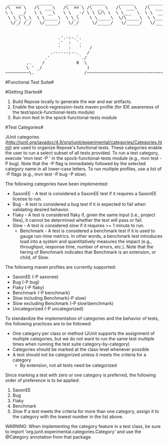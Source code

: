 <pre>
 ______     ______     ______   ______     ______     ______
/\  == \   /\  ___\   /\  == \ /\  __ \   /\  ___\   /\  ___\
\ \  __/   \ \  __\   \ \  _-/ \ \ \/\ \  \ \___  \  \ \  __\
 \ \_\ \_\  \ \_____\  \ \_\    \ \_____\  \/\_____\  \ \_____\
  \/_/ /_/   \/_____/   \/_/     \/_____/   \/_____/   \/_____/


                    .'.-:-.`.
                    .'  :  `.
                    '   :   '   /
                 .------:--.   /
               .'           `./
        ,.    /            0  \
        \ ' _/                 )
~~~~~~~~~\. __________________/~~~~~~~~~~~~~~~~~~~~~~~~~~~~~~~~
</pre>

#Functional Test Suite#


#Getting Started#

1. Build Repose locally to generate the war and ear artifacts.
2. Enable the spock-regression-tests maven profile (for IDE awareness of the test/spock-functional-tests module)
3. Run mvn test in the spock-functional-tests module

#Test Categories#

JUnit categories (http://junit.org/javadoc/4.9/org/junit/experimental/categories/Categories.html) are used to organize
Repose's functional tests. These categories enable the user to run a select subset of all tests provided. To run a test
category, execute 'mvn test -P <your-category>' in the spock-functional-tests module (e.g., mvn test -P bug). Note that
the -P flag is immediately followed by the selected category name in all lower-case letters. To run multiple profiles,
use a list of -P flags (e.g., mvn test -P bug -P slow).

The following categories have been implemented:
* SaxonEE       - A test is considered a SaxonEE test if it requires a SaxonEE license to run.
* Bug           - A test is considered a bug test if it is expected to fail when validating desired behavior.
* Flaky         - A test is considered flaky if, given the same input (i.e., project files), it cannot be
                  determined whether the test will pass or fail.
* Slow          - A test is considered slow if it requires >= 1 minute to run.
    * Benchmark - A test is considered a benchmark test if it is used to gauge run-time metrics.
                  In other words, a benchmark test introduces load into a system and quantitatively measures
                  the impact (e.g., throughput, response time, number of errors, etc.).
Note that the tiering of Benchmark indicates that Benchmark is an extension, or child, of Slow.

The following maven profiles are currently supported:
* SaxonEE (-P saxonee)
* Bug (-P bug)
* Flaky (-P flaky)
* Benchmark (-P benchmark)
* Slow including Benchmark(-P slow)
* Slow excluding Benchmark (-P slow\benchmark)
* Uncategorized (-P uncategorized)

To standardize the implementation of categories and the behavior of tests, the following practices are to be followed:
* One category per class or method (JUnit supports the assignment of multiple categories, but we do not want to run
    the same test multiple times when running the test suite category-by-category)
* Categories should be marked at the class level whenever possible
* A test should not be categorized unless it meets the criteria for a category
    * By extension, not all tests need be categorized

Since marking a test with zero or one category is preferred, the following order of preference is to be applied:
1. SaxonEE
2. Bug
3. Flaky
4. Benchmark
5. Slow
If a test meets the criteria for more than one category, assign it to the category with the lowest number in the list
above.

WARNING: When implementing the category feature in a test class, be sure to import
'org.junit.experimental.categories.Category' and use the @Category annotation from that package.
